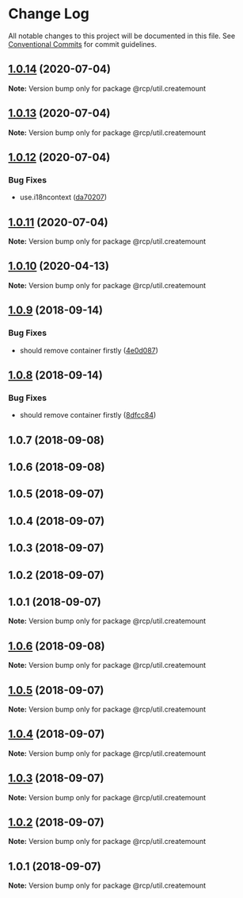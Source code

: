 # Change Log

All notable changes to this project will be documented in this file.
See [Conventional Commits](https://conventionalcommits.org) for commit guidelines.

<a name="1.0.14"></a>

## [1.0.14](https://github.com/imcuttle/rcp/compare/@rcp/util.createmount@1.0.13...@rcp/util.createmount@1.0.14) (2020-07-04)

**Note:** Version bump only for package @rcp/util.createmount

<a name="1.0.13"></a>

## [1.0.13](https://github.com/imcuttle/rcp/compare/@rcp/util.createmount@1.0.12...@rcp/util.createmount@1.0.13) (2020-07-04)

**Note:** Version bump only for package @rcp/util.createmount

<a name="1.0.12"></a>

## [1.0.12](https://github.com/imcuttle/rcp/compare/@rcp/util.createmount@1.0.11...@rcp/util.createmount@1.0.12) (2020-07-04)

### Bug Fixes

- use.i18ncontext ([da70207](https://github.com/imcuttle/rcp/commit/da70207))

<a name="1.0.11"></a>

## [1.0.11](https://github.com/imcuttle/rcp/compare/@rcp/util.createmount@1.0.10...@rcp/util.createmount@1.0.11) (2020-07-04)

**Note:** Version bump only for package @rcp/util.createmount

<a name="1.0.10"></a>

## [1.0.10](https://github.com/imcuttle/rcp/compare/@rcp/util.createmount@1.0.9...@rcp/util.createmount@1.0.10) (2020-04-13)

**Note:** Version bump only for package @rcp/util.createmount

<a name="1.0.9"></a>

## [1.0.9](https://github.com/imcuttle/rcp/compare/@rcp/util.createmount@1.0.8...@rcp/util.createmount@1.0.9) (2018-09-14)

### Bug Fixes

- should remove container firstly ([4e0d087](https://github.com/imcuttle/rcp/commit/4e0d087))

<a name="1.0.8"></a>

## [1.0.8](https://github.com/imcuttle/rcp/compare/@rcp/util.createmount@1.0.7...@rcp/util.createmount@1.0.8) (2018-09-14)

### Bug Fixes

- should remove container firstly ([8dfcc84](https://github.com/imcuttle/rcp/commit/8dfcc84))

<a name="1.0.7"></a>

## 1.0.7 (2018-09-08)

<a name="1.0.6"></a>

## 1.0.6 (2018-09-08)

<a name="1.0.5"></a>

## 1.0.5 (2018-09-07)

<a name="1.0.4"></a>

## 1.0.4 (2018-09-07)

<a name="1.0.3"></a>

## 1.0.3 (2018-09-07)

<a name="1.0.2"></a>

## 1.0.2 (2018-09-07)

<a name="1.0.1"></a>

## 1.0.1 (2018-09-07)

**Note:** Version bump only for package @rcp/util.createmount

<a name="1.0.6"></a>

## [1.0.6](https://github.com/imcuttle/rcp/compare/v1.0.5...v1.0.6) (2018-09-08)

**Note:** Version bump only for package @rcp/util.createmount

<a name="1.0.5"></a>

## [1.0.5](https://github.com/imcuttle/rcp/compare/v1.0.4...v1.0.5) (2018-09-07)

**Note:** Version bump only for package @rcp/util.createmount

<a name="1.0.4"></a>

## [1.0.4](https://github.com/imcuttle/rcp/compare/v1.0.3...v1.0.4) (2018-09-07)

**Note:** Version bump only for package @rcp/util.createmount

<a name="1.0.3"></a>

## [1.0.3](https://github.com/imcuttle/rcp/compare/v1.0.2...v1.0.3) (2018-09-07)

**Note:** Version bump only for package @rcp/util.createmount

<a name="1.0.2"></a>

## [1.0.2](https://github.com/imcuttle/rcp/compare/v1.0.1...v1.0.2) (2018-09-07)

**Note:** Version bump only for package @rcp/util.createmount

<a name="1.0.1"></a>

## 1.0.1 (2018-09-07)

**Note:** Version bump only for package @rcp/util.createmount
